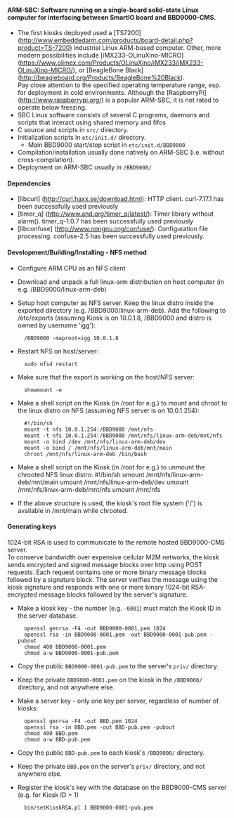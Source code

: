 #### ARM-SBC: Software running on a single-board solid-state Linux computer for interfacing between SmartIO board and BBD9000-CMS.
* The first kiosks deployed used a [TS7200] (http://www.embeddedarm.com/products/board-detail.php?product=TS-7200)
industrial Linux ARM-based computer.
Other, more modern possibilities include [iMX233-OLinuXino-MICRO] (https://www.olimex.com/Products/OLinuXino/iMX233/iMX233-OLinuXino-MICRO/),
or [BeagleBone Black] (http://beagleboard.org/Products/BeagleBone%20Black).  
Pay close attention to the specified operating temperature range, esp. for deployment in cold environments.
Although the [RaspberryPi] (http://www.raspberrypi.org/) is a popular ARM-SBC, it is not rated to operate below freezing.
* SBC Linux software consists of several C programs, daemons and scripts that interact using shared memory and fifos
* C source and scripts in `src/` directory.
* Initialization scripts in `etc/init.d/` directory.
    * Main BBD9000 start/stop script in `etc/init.d/BBD9000`
* Compilation/installation usually done natively on ARM-SBC (i.e. without cross-compilation).
* Deployment on ARM-SBC usually in `/BBD9000/`

#### Dependencies
* [libcurl] (http://curl.haxx.se/download.html): HTTP client.
curl-7.17.1 has been successfully used previously
* [timer_q] (http://www.and.org/timer_q/latest/): Timer library without alarm().
timer_q-1.0.7  has been successfully used previously
* [libconfuse] (http://www.nongnu.org/confuse/): Configuration file processing.
confuse-2.5 has been successfully used previously.

#### Development/Building/Installing - NFS method
* Configure ARM CPU as an NFS client
* Download and unpack a full linux-arm distribution on host computer (in e.g. /BBD9000/linux-arm-deb)
* Setup host computer as NFS server. Keep the linux distro inside the exported directory (e.g. /BBD9000/linux-arm-deb). Add the following to /etc/exports (assuming Kiosk is on 10.0.1.8, /BBD9000 and distro is owned by username 'igg'):

        /BBD9000 -maproot=igg 10.0.1.8
* Restart NFS on host/server:

        sudo nfsd restart
* Make sure that the export is working on the host/NFS server:

        showmount -e
* Make a shell script on the Kiosk (in /root for e.g.) to mount and chroot to the linux distro on NFS (assuming NFS server is on 10.0.1.254):

        #!/bin/sh
        mount -t nfs 10.0.1.254:/BBD9000 /mnt/nfs
        mount -t nfs 10.0.1.254:/BBD9000 /mnt/nfs/linux-arm-deb/mnt/nfs
        mount -o bind /dev /mnt/nfs/linux-arm-deb/dev
        mount -o bind / /mnt/nfs/linux-arm-deb/mnt/main
        chroot /mnt/nfs/linux-arm-deb /bin/bash
* Make a shell script on the Kiosk (in /root for e.g.) to unmount the chrooted NFS linux distro:
        #!/bin/sh
        umount /mnt/nfs/linux-arm-deb/mnt/main
        umount /mnt/nfs/linux-arm-deb/dev
        umount /mnt/nfs/linux-arm-deb/mnt/nfs
        umount /mnt/nfs
* If the above structure is used, the kiosk's root file system ('/') is available in /mnt/main while chrooted.


#### Generating keys
1024-bit RSA is used to communicate to the remote hosted BBD9000-CMS server.  
To conserve bandwidth over expensive cellular M2M networks, the kiosk sends encrypted and signed message blocks over http using POST requests. Each request contains one or more binary message blocks followed by a signature block.
The server verifies the message using the kiosk signature and responds with one or more binary 1024-bit RSA-encrypted message blocks followed by the server's signature.
* Make a kiosk key - the number (e.g. `-0001`) must match the Kiosk ID in the server database.

        openssl genrsa -F4 -out BBD9000-0001.pem 1024
        openssl rsa -in BBD9000-0001.pem -out BBD9000-0001-pub.pem -pubout
        chmod 400 BBD9000-0001.pem
        chmod a-w BBD9000-0001-pub.pem
* Copy the public `BBD9000-0001-pub.pem` to the server's `priv/` directory.
* Keep the private `BBD9000-0001.pem` on the kiosk in the `/BBD9000/` directory, and not anywhere else.
* Make a server key - only one key per server, regardless of number of kiosks:
 
        openssl genrsa -F4 -out BBD.pem 1024
        openssl rsa -in BBD.pem -out BBD-pub.pem -pubout
        chmod 400 BBD.pem
        chmod a-w BBD-pub.pem
* Copy the public `BBD-pub.pem` to each kiosk's `/BBD9000/` directory.
* Keep the private `BBD.pem` on the server's `priv/` directory, and not anywhere else.
* Register the kiosk's key with the database on the BBD9000-CMS server (e.g. for Kiosk ID = 1)

        bin/setKioskRSA.pl 1 BBD9000-0001-pub.pem

